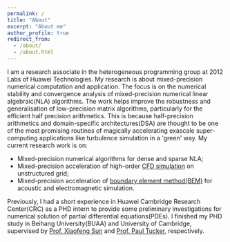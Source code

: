 ```yaml
---
permalink: /
title: "About"
excerpt: "About me"
author_profile: true
redirect_from: 
  - /about/
  - /about.html
---
```


I am a research associate in the heterogeneous programming group at 2012 Labs of Huawei Technologies. My research is about mixed-precision numerical computation and application. The focus is on the numerical stability and convergence analysis of mixed-precision numerical linear algebraic(NLA) algorithms. The work helps improve the robustness and generalisation of low-precision matrix algorithms, particularly for the efficient half precision arithmetics. This is because half-precision arithmetics and domain-specific architectures(DSA) are thought to be one of the most promising routines of magically accelerating exascale super-computing applications like turbulence simulation in a 'green' way. My current research work is on:

   * Mixed-precision numerical algorithms for dense and sparse NLA;
   * Mixed-precision acceleration of high-order [CFD simulation](https://forge.osredm.com/p24036915/PHengLEI) on unstructured grid; 
   * Mixed-precision acceleration of [boundary element method(BEM)](http://bempp.com/) for acoustic and electromagnetic simulation.

Previously, I had a short experience in Huawei Cambridge Research Center(CRC) as a PHD intern to provide some preliminary investigations for numerical solution of partial differential equations(PDEs). I finished my PHD study in Beihang University(BUAA) and University of Cambridge, supervised by [Prof. Xiaofeng Sun](http://shi.buaa.edu.cn/sunxiaofeng/en/index.htm) and [Prof. Paul Tucker](http://www.eng.cam.ac.uk/profiles/pgt23), respectively. 
